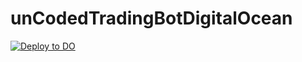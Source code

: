 # unCodedTradingBotDigitalOcean
[![Deploy to DO](https://www.deploytodo.com/do-btn-blue.svg)](https://cloud.digitalocean.com/apps/new?repo=https://github.com/deinuser/deinrepo/tree/main)
